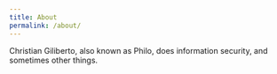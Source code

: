 ```yaml
---
title: About
permalink: /about/
---
```


Christian Giliberto, also known as Philo, does information security, and sometimes other things.


